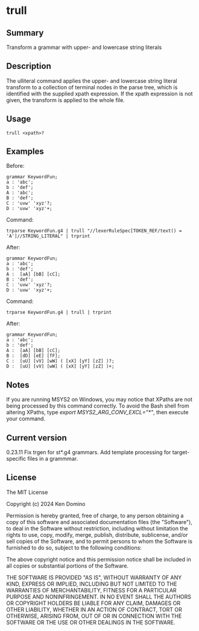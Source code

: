 # trull

## Summary

Transform a grammar with upper- and lowercase string literals

## Description

The ulliteral command applies the upper- and lowercase string literal transform
to a collection of terminal nodes in the parse tree, which is identified with the supplied
xpath expression. If the xpath expression is not given, the transform is applied to the
whole file.

## Usage

    trull <xpath>?

## Examples

Before:

    grammar KeywordFun;
    a : 'abc';
    b : 'def';
    A : 'abc';
    B : 'def';
    C : 'uvw' 'xyz'?;
    D : 'uvw' 'xyz'+;

Command:

    trparse KeywordFun.g4 | trull "//lexerRuleSpec[TOKEN_REF/text() = 'A']//STRING_LITERAL" | trprint

After:

    grammar KeywordFun;
    a : 'abc';
    b : 'def';
    A :  [aA] [bB] [cC];
    B : 'def';
    C : 'uvw' 'xyz'?;
    D : 'uvw' 'xyz'+;

Command:

    trparse KeywordFun.g4 | trull | trprint

After:

    grammar KeywordFun;
    a : 'abc';
    b : 'def';
    A :  [aA] [bB] [cC];
    B :  [dD] [eE] [fF];
    C :  [uU] [vV] [wW] ( [xX] [yY] [zZ] )?;
    D :  [uU] [vV] [wW] ( [xX] [yY] [zZ] )+;

## Notes

If you are running MSYS2 on Windows, you may notice that XPaths are not being
processed by this command correctly. To avoid the Bash shell from altering
XPaths, type _export MSYS2_ARG_CONV_EXCL="*"_, then execute your command.

## Current version

0.23.11 Fix trgen for st*.g4 grammars. Add template processing for target-specific files in a grammmar.

## License

The MIT License

Copyright (c) 2024 Ken Domino

Permission is hereby granted, free of charge, 
to any person obtaining a copy of this software and 
associated documentation files (the "Software"), to 
deal in the Software without restriction, including 
without limitation the rights to use, copy, modify, 
merge, publish, distribute, sublicense, and/or sell 
copies of the Software, and to permit persons to whom 
the Software is furnished to do so, 
subject to the following conditions:

The above copyright notice and this permission notice 
shall be included in all copies or substantial portions of the Software.

THE SOFTWARE IS PROVIDED "AS IS", WITHOUT WARRANTY OF ANY KIND, 
EXPRESS OR IMPLIED, INCLUDING BUT NOT LIMITED TO THE WARRANTIES 
OF MERCHANTABILITY, FITNESS FOR A PARTICULAR PURPOSE AND NONINFRINGEMENT. 
IN NO EVENT SHALL THE AUTHORS OR COPYRIGHT HOLDERS BE LIABLE FOR 
ANY CLAIM, DAMAGES OR OTHER LIABILITY, WHETHER IN AN ACTION OF CONTRACT, 
TORT OR OTHERWISE, ARISING FROM, OUT OF OR IN CONNECTION WITH THE 
SOFTWARE OR THE USE OR OTHER DEALINGS IN THE SOFTWARE.
